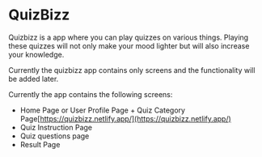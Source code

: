 # QuizBizz

Quizbizz is a app where you can play quizzes on various things. Playing these quizzes will not only make your mood lighter but will also increase your knowledge.

Currently the quizbizz app contains only screens and the functionality will be added later.

Currently the app contains the following screens:

- Home Page or User Profile Page + Quiz Category Page[https://quizbizz.netlify.app/](https://quizbizz.netlify.app/)
- Quiz Instruction Page
- Quiz questions page
- Result Page

